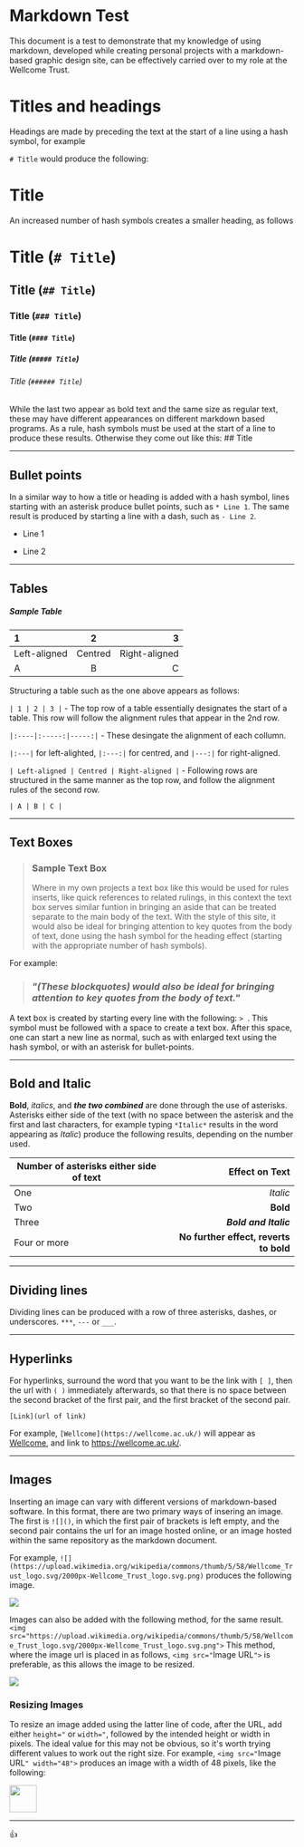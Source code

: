 # Markdown Test
This document is a test to demonstrate that my knowledge of using markdown, developed while creating personal projects with a markdown-based graphic design site, can be effectively carried over to my role at the Wellcome Trust.

# Titles and headings 

Headings are made by preceding the text at the start of a line using a hash symbol, for example 

`# Title` would produce the following:

# Title

An increased number of hash symbols creates a smaller heading, as follows

# Title (`# Title`)

## Title (`## Title`)

### Title (`### Title`)

#### Title (`#### Title`)

##### Title (`##### Title`)

###### Title (`###### Title`)

While the last two appear as bold text and the same size as regular text, these may have different appearances on different markdown based programs. As a rule, hash symbols must be used at the start of a line to produce these results. Otherwise they come out like this: ## Title

___

## Bullet points

In a similar way to how a title or heading is added with a hash symbol, lines starting with an asterisk produce bullet points, such as `* Line 1`. The same result is produced by starting a line with a dash, such as `- Line 2`.

* Line 1
- Line 2
___

## Tables

##### Sample Table
| 1 | 2 | 3 |
|:----|:-----:|-----:|
| Left-aligned | Centred | Right-aligned |
| A | B | C |


Structuring a table such as the one above appears as follows: 

`| 1 | 2 | 3 |` - The top row of a table essentially designates the start of a table. This row will follow the alignment rules that appear in the 2nd row.

`|:----|:-----:|-----:|` - These desingate the alignment of each collumn.

`|:---|` for left-alighted, `|:---:|` for centred, and `|---:|` for right-aligned.

`| Left-aligned | Centred | Right-aligned |` - Following rows are structured in the same manner as the top row, and follow the alignment rules of the second row.

`| A | B | C |`

___

## Text Boxes

> ### Sample Text Box
> Where in my own projects a text box like this would be used for rules inserts, like quick references to related rulings, in this
> context the text box serves similar funtion in bringing an aside that can be treated separate to the main body of the text.
> With the style of this site, it would also be ideal for bringing attention to key quotes from the body of text, done using the hash symbol for the heading effect (starting with the appropriate number of hash symbols).

For example:

> ### *"(These blockquotes) would also be ideal for bringing attention to key quotes from the body of text."*

A text box is created by starting every line with the following: `> `. This symbol must be followed with a space to create a text box. After this space, one can start a new line as normal, such as with enlarged text using the hash symbol, or with an asterisk for bullet-points.

___

## Bold and Italic

**Bold**, *italics*, and ***the two combined*** are done through the use of asterisks. 
Asterisks either side of the text (with no space between the asterisk and the first and last characters, for example typing
`*Italic*` results in the word appearing as *Italic*) 
produce the following results, depending on the number used.

| Number of asterisks either side of text | Effect on Text |
|---|---:|
| One | *Italic* |
| Two | **Bold** |
| Three | ***Bold and Italic*** |
| Four or more | ******No further effect, reverts to bold****** |

---

## Dividing lines

Dividing lines can be produced with a row of three asterisks, dashes, or underscores. `***`, `---` or `___`.

***

## Hyperlinks

For hyperlinks, surround the word that you want to be the link with `[ ]`, then the url with `( )` immediately afterwards, so that there is no space between the second bracket of the first pair, and the first bracket of the second pair. 

`[Link](url of link)` 

For example, `[Wellcome](https://wellcome.ac.uk/)` will appear as [Wellcome](https://wellcome.ac.uk/), and link to https://wellcome.ac.uk/.

---

## Images

Inserting an image can vary with different versions of markdown-based software. In this format, there are two primary ways of insering an image. The first is `![]()`, in which the first pair of brackets is left empty, and the second pair contains the url for an image hosted online, or an image hosted within the same repository as the markdown document.

For example, `![](https://upload.wikimedia.org/wikipedia/commons/thumb/5/58/Wellcome_Trust_logo.svg/2000px-Wellcome_Trust_logo.svg.png)`
produces the following image.

![](https://upload.wikimedia.org/wikipedia/commons/thumb/5/58/Wellcome_Trust_logo.svg/2000px-Wellcome_Trust_logo.svg.png)

Images can also be added with the following method, for the same result. `<img src="https://upload.wikimedia.org/wikipedia/commons/thumb/5/58/Wellcome_Trust_logo.svg/2000px-Wellcome_Trust_logo.svg.png">` This method, where the image url is placed in as follows, `<img src="`Image URL`">` is preferable, as this allows the image to be resized.

<img src="https://upload.wikimedia.org/wikipedia/commons/thumb/5/58/Wellcome_Trust_logo.svg/2000px-Wellcome_Trust_logo.svg.png">

### Resizing Images

To resize an image added using the latter line of code, after the URL, add either `height="` or `width="`, followed by the intended height or width in pixels. The ideal value for this may not be obvious, so it's worth trying different values to work out the right size. For example, `<img src="`Image URL`" width="48">` produces an image with a width of 48 pixels, like the following:

<img src="https://upload.wikimedia.org/wikipedia/commons/thumb/5/58/Wellcome_Trust_logo.svg/2000px-Wellcome_Trust_logo.svg.png" width="48">

---

:+1:
